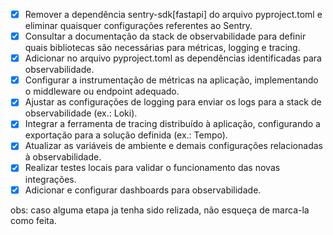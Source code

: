 - [x] Remover a dependência sentry-sdk[fastapi] do arquivo pyproject.toml e eliminar quaisquer configurações referentes ao Sentry.
- [x] Consultar a documentação da stack de observabilidade para definir quais bibliotecas são necessárias para métricas, logging e tracing.
- [x] Adicionar no arquivo pyproject.toml as dependências identificadas para observabilidade.
- [x] Configurar a instrumentação de métricas na aplicação, implementando o middleware ou endpoint adequado.
- [x] Ajustar as configurações de logging para enviar os logs para a stack de observabilidade (ex.: Loki).
- [x] Integrar a ferramenta de tracing distribuído à aplicação, configurando a exportação para a solução definida (ex.: Tempo).
- [x] Atualizar as variáveis de ambiente e demais configurações relacionadas à  observabilidade.
- [x] Realizar testes locais para validar o funcionamento das novas integrações.
- [x] Adicionar e configurar dashboards para observabilidade.

obs: caso alguma etapa ja tenha sido relizada, não esqueça de marca-la como feita.
